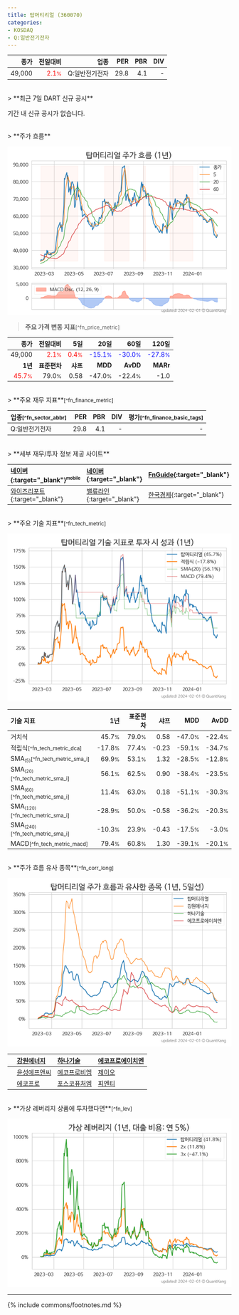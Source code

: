 ```yaml
---
title: 탑머티리얼 (360070)
categories:
- KOSDAQ
- Q:일반전기전자
---
```

| **종가** | **전일대비** | **업종** | **PER** | **PBR** | **DIV** |
| -------: | -----------: | -------: | ------: | ------: | ------: |
| 49,000 | <span style="color: red">2.1<small>%</small></span> | Q:일반전기전자 | 29.8 | 4.1 | - |

<!-- more -->

<br>
> **최근 7일 DART 신규 공시**<a id="dart"></a>


기간 내 신규 공시가 없습니다.

<br>
> **주가 흐름**<a id="price"></a>

![360070](/stock/images/360070.png)

> **주요 가격 변동 지표**<small>[^fn_price_metric]</small>

| **종가** | **전일대비** | **5일** | **20일** | **60일** | **120일** |
| -------: | -----------: | ------: | -------: | -------: | --------: |
| 49,000 | <span style="color: red">2.1<small>%</small></span> | <span style="color: red">0.4<small>%</small></span> | <span style="color: blue">-15.1<small>%</small></span> | <span style="color: blue">-30.0<small>%</small></span> | <span style="color: blue">-27.8<small>%</small></span> |
| **1년** | **표준편차** | **샤프** | **MDD** | **AvDD** | **MARr** |
| <span style="color: red">45.7<small>%</small></span> | 79.0<small>%</small> | 0.58 | -47.0<small>%</small> | -22.4<small>%</small> | -1.0 |

<br>
> **주요 재무 지표**<small>[^fn_finance_metric]</small>

| **업종**<small>[^fn_sector_abbr]</small> | **PER** | **PBR** | **DIV** | **평가**<small>[^fn_finance_basic_tags]</small> |
| :--------------------------------------- | ------: | ------: | ------: | ----------------------------------------------: |
| Q:일반전기전자 | 29.8 | 4.1 | - | - |

<br>
> **세부 재무/투자 정보 제공 사이트**

| [네이버](https://m.stock.naver.com/domestic/stock/360070/finance/summary){:target="_blank"}<sup><small>mobile</small></sup> | [네이버](https://finance.naver.com/item/coinfo.naver?code=360070){:target="_blank"} | [FnGuide](https://comp.fnguide.com/SVO2/ASP/SVD_Invest.asp?gicode=A360070&MenuYn=Y){:target="_blank"} |
| :----- | :--- | :--- |
| [와이즈리포트](https://comp.wisereport.co.kr/company/c1040001.aspx?cmp_cd=360070){:target="_blank"} | [밸류라인](https://www.valueline.co.kr/finance/summary/360070){:target="_blank"} | [한국경제](https://markets.hankyung.com/stock/360070/financial-summary){:target="_blank"} |

<br>
> **주요 기술 지표**<small>[^fn_tech_metric]</small>


![360070](/stock/images/360070_tech.png)

| **기술 지표** | **1년** | **표준편차** | **샤프** | **MDD** | **AvDD** |
| :------------ | ------: | -----------: | -------: | ------: | -------: |
| 거치식 | 45.7<small>%</small> | 79.0<small>%</small> | 0.58 | -47.0<small>%</small> | -22.4<small>%</small> |
| 적립식<small>[^fn_tech_metric_dca]</small> | -17.8<small>%</small> | 77.4<small>%</small> | -0.23 | -59.1<small>%</small> | -34.7<small>%</small> |
| SMA<small><sub>(5)</sub></small><small>[^fn_tech_metric_sma_i]</small> | 69.9<small>%</small> | 53.1<small>%</small> | 1.32 | -28.5<small>%</small> | -12.8<small>%</small> |
| SMA<small><sub>(20)</sub></small><small>[^fn_tech_metric_sma_i]</small> | 56.1<small>%</small> | 62.5<small>%</small> | 0.90 | -38.4<small>%</small> | -23.5<small>%</small> |
| SMA<small><sub>(60)</sub></small><small>[^fn_tech_metric_sma_i]</small> | 11.4<small>%</small> | 63.0<small>%</small> | 0.18 | -51.1<small>%</small> | -30.3<small>%</small> |
| SMA<small><sub>(120)</sub></small><small>[^fn_tech_metric_sma_i]</small> | -28.9<small>%</small> | 50.0<small>%</small> | -0.58 | -36.2<small>%</small> | -20.3<small>%</small> |
| SMA<small><sub>(240)</sub></small><small>[^fn_tech_metric_sma_i]</small> | -10.3<small>%</small> | 23.9<small>%</small> | -0.43 | -17.5<small>%</small> | -3.0<small>%</small> |
| MACD<small>[^fn_tech_metric_macd]</small> | 79.4<small>%</small> | 60.8<small>%</small> | 1.30 | -39.1<small>%</small> | -20.1<small>%</small> |

<br>
> **주가 흐름 유사 종목**<a id="corr"></a><small>[^fn_corr_long]</small>

![360070](/stock/images/360070_corr.png)

|    | [강원에너지](/114190/) | [하나기술](/299030/) | [에코프로에이치엔](/383310/) |
| :- | :------------------------------------- | :------------------------------------- | :--------------------------------------|
|    | [윤성에프앤씨](/372170/) | [에코프로비엠](/247540/) | [제이오](/418550/) |
|    | [에코프로](/086520/) | [포스코퓨처엠](/003670/) | [피엔티](/137400/) |

<br>
> **가상 레버리지 상품에 투자했다면**<a id="2x"></a><small>[^fn_lev]</small>

![360070](/stock/images/360070_2x.png)

---
{% include commons/footnotes.md %}